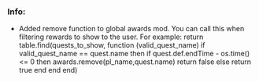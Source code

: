 ### Info:
* Added remove function to global awards mod. You can call this when filtering rewards to show to the user. For example:
return table.find(quests_to_show, function (valid_quest_name)
	if valid_quest_name == quest.name then
	    if quest.def.endTime - os.time() <= 0 then
			awards.remove(pl_name,quest.name)
            return false
		else
			return true
		end
	end
end)